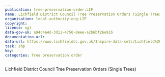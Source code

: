 ```yaml
---
publication: tree-preservation-order:LIF
name: Lichfield District Council Tree Preservation Orders (Single Trees)
organisation: local-authority-eng:LIF
copyright: 
licence: ogl
data-gov-uk: a94c4a4d-3d11-4750-8eee-a2b6bf26e91b
documentation-url: 
data-url: https://www.lichfielddc.gov.uk/Inspire-data-sets/Lichfield%20District%20Council%20Tree%20Preservation%20Orders%20Single%20Trees/Lichfield%20District%20Council%20Tree%20Preservation%20Orders%20Single%20Trees%20Shapefile.zip
task: shp
key: 
categories: Tree preservation order
---
```


Lichfield District Council Tree Preservation Orders (Single Trees)
